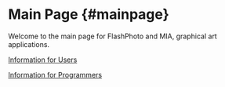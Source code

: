 Main Page {#mainpage}
===========
Welcome to the main page for FlashPhoto and MIA, graphical art applications.

[Information for Users](usersmain.html)


[Information for Programmers](programmersmain.html)
